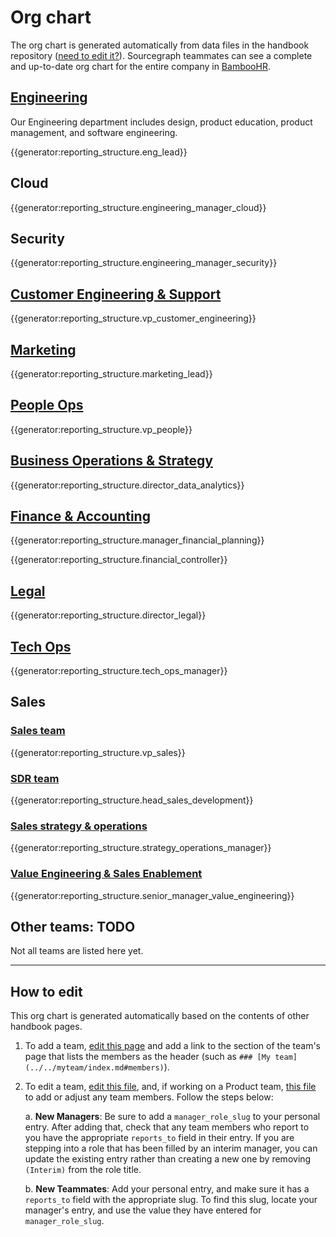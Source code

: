 # Org chart

The org chart is generated automatically from data files in the handbook repository ([need to edit it?](#how-to-edit)). Sourcegraph teammates can see a complete and up-to-date org chart for the entire company in [BambooHR](https://sourcegraph.bamboohr.com/).

## [Engineering](../departments/engineering/index.md)

Our Engineering department includes design, product education, product management, and software engineering.

{{generator:reporting_structure.eng_lead}}

## Cloud

{{generator:reporting_structure.engineering_manager_cloud}}

## Security

{{generator:reporting_structure.engineering_manager_security}}

## [Customer Engineering & Support](../departments/ce-support/ce/index.md#current-team-members)

{{generator:reporting_structure.vp_customer_engineering}}

## [Marketing](../departments/marketing/index.md)

{{generator:reporting_structure.marketing_lead}}

## [People Ops](../departments/people-talent/people-ops/index.md#people-ops-team-members)

{{generator:reporting_structure.vp_people}}

## [Business Operations & Strategy](../departments/bizops/index.md#members)

{{generator:reporting_structure.director_data_analytics}}

## [Finance & Accounting](../departments/finance/index.md#members)

{{generator:reporting_structure.manager_financial_planning}}

{{generator:reporting_structure.financial_controller}}

## [Legal](../departments/legal/index.md#members)

{{generator:reporting_structure.director_legal}}

## [Tech Ops](../departments/tech-ops/index.md#members)

{{generator:reporting_structure.tech_ops_manager}}

## Sales

### [Sales team](../departments/sales/index.md#members)

{{generator:reporting_structure.vp_sales}}

### [SDR team](../departments/sales/sdrteam/index.md#members)

{{generator:reporting_structure.head_sales_development}}

### [Sales strategy & operations](../departments/sales/sales-ops/index.md#members)

{{generator:reporting_structure.strategy_operations_manager}}

### [Value Engineering & Sales Enablement](../departments/sales/sales-enablement/index.md)

{{generator:reporting_structure.senior_manager_value_engineering}}

## Other teams: TODO

Not all teams are listed here yet.

---

## How to edit

This org chart is generated automatically based on the contents of other handbook pages.

1. To add a team, [edit this page](https://github.com/sourcegraph/handbook/edit/main/content/team/org_chart.md) and add a link to the section of the team's page that lists the members as the header (such as `### [My team](../../myteam/index.md#members)`).
2. To edit a team, [edit this file](https://github.com/sourcegraph/handbook/edit/main/data/team.yml), and, if working on a Product team, [this file](https://github.com/sourcegraph/handbook/edit/main/data/product_teams.yml) to add or adjust any team members. Follow the steps below:

   a. **New Managers**: Be sure to add a `manager_role_slug` to your personal entry. After adding that, check that any team members who report to you have the appropriate `reports_to` field in their entry. If you are stepping into a role that has been filled by an interim manager, you can update the existing entry rather than creating a new one by removing `(Interim)` from the role title.

   b. **New Teammates**: Add your personal entry, and make sure it has a `reports_to` field with the appropriate slug. To find this slug, locate your manager's entry, and use the value they have entered for `manager_role_slug`.
